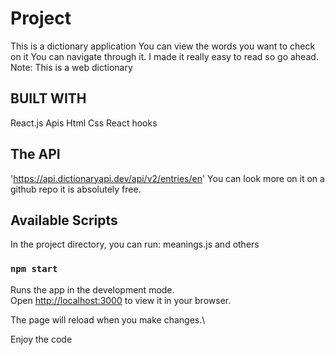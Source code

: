 # Project
This is a dictionary application 
You can view the words you want to check on it
You can navigate through it.
I made it really easy to read so go ahead.
Note: This is a web dictionary 

## BUILT WITH
React.js
Apis
Html 
Css 
React hooks

## The API
 'https://api.dictionaryapi.dev/api/v2/entries/en'
 You can look more on it on a github repo
 it is absolutely free.

## Available Scripts

In the project directory, you can run:
meanings.js and others

### `npm start`

Runs the app in the development mode.\
Open [http://localhost:3000](http://localhost:3000) to view it in your browser.

The page will reload when you make changes.\


Enjoy the code
